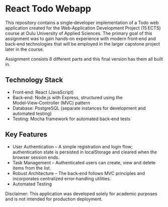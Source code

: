 # React Todo Webapp

This repository contains a single‑developer implementation of a Todo web application created for the Web‑Application Development Project (15 ECTS) course at Oulu University of Applied Sciences. The primary goal of this assignment was to gain hands‑on experience with modern front‑end and back‑end technologies that will be employed in the larger capstone project later in the course.

Assignment consists  8 different parts and this final version has them all built in. 

## Technology Stack
- Front‑end: React (JavaScript)
- Back‑end: Node.js with Express, structured using the Model‑View‑Controller (MVC) pattern
- Database: PostgreSQL (separate instances for development and automated testing)
- Testing: Mocha framework for automated back‑end tests

## Key Features
- User Authentication – A simple registration and login flow; authentication state is persisted in localStorage and cleared when the browser session ends.
- Task Management – Authenticated users can create, view and delete items from the list.
- Robust Architecture – The back‑end follows MVC principles and incorporates centralized error‑handling utilities.
- Automated Testing

Disclaimer: This application was developed solely for academic purposes and is not intended for production deployment.

